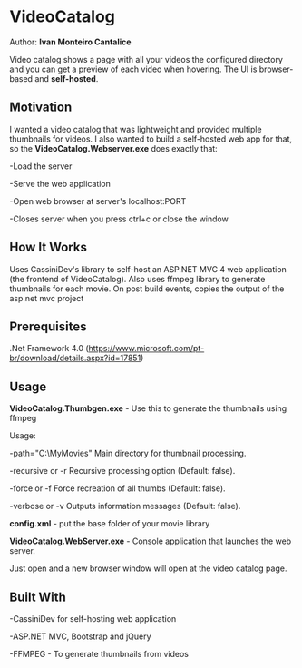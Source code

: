 # VideoCatalog

Author: **Ivan Monteiro Cantalice**

Video catalog shows a page with all your videos the configured directory and you can get a preview of each video when hovering. The UI is browser-based and **self-hosted**. 

## Motivation

I wanted a video catalog that was lightweight and provided multiple thumbnails for videos. 
I also wanted to build a self-hosted web app for that, so the **VideoCatalog.Webserver.exe** does exactly that:

-Load the server

-Serve the web application

-Open web browser at server's localhost:PORT

-Closes server when you press ctrl+c or close the window

## How It Works

Uses CassiniDev's library to self-host an ASP.NET MVC 4 web application (the frontend of VideoCatalog). Also uses ffmpeg library to generate thumbnails for each movie.
On post build events, copies the output of the asp.net mvc project

## Prerequisites

.Net Framework 4.0 (https://www.microsoft.com/pt-br/download/details.aspx?id=17851)

## Usage

**VideoCatalog.Thumbgen.exe** - Use this to generate the thumbnails using ffmpeg

Usage:

-path="C:\MyMovies"   Main directory for thumbnail processing.

-recursive or -r        Recursive processing option (Default: false).

-force or -f            Force recreation of all thumbs (Default: false).

-verbose or -v          Outputs information messages (Default: false).


**config.xml** - put the base folder of your movie library

**VideoCatalog.WebServer.exe** - Console application that launches the web server.

Just open and a new browser window will open at the video catalog page.

## Built With

-CassiniDev for self-hosting web application

-ASP.NET MVC, Bootstrap and jQuery

-FFMPEG - To generate thumbnails from videos